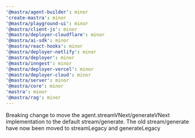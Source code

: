 ```yaml
---
'@mastra/agent-builder': minor
'create-mastra': minor
'@mastra/playground-ui': minor
'@mastra/client-js': minor
'@mastra/deployer-cloudflare': minor
'@mastra/ai-sdk': minor
'@mastra/react-hooks': minor
'@mastra/deployer-netlify': minor
'@mastra/deployer': minor
'@mastra/inngest': minor
'@mastra/deployer-vercel': minor
'@mastra/deployer-cloud': minor
'@mastra/server': minor
'@mastra/core': minor
'mastra': minor
'@mastra/rag': minor
---
```


Breaking change to move the agent.streamVNext/generateVNext implementation to the default stream/generate. The old stream/generate have now been moved to streamLegacy and generateLegacy
